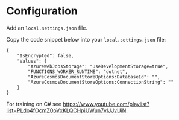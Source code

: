 ﻿Configuration
==

Add an `local.settings.json` file.

Copy the code snippet below into your `local.settings.json` file:

```
{
    "IsEncrypted": false,
    "Values": {
        "AzureWebJobsStorage": "UseDevelopmentStorage=true",
        "FUNCTIONS_WORKER_RUNTIME": "dotnet",
        "AzureCosmosDocumentStoreOptions:DatabaseId": "",
        "AzureCosmosDocumentStoreOptions:ConnectionString": ""
    }
}
```

For training on C# see https://www.youtube.com/playlist?list=PLdo4fOcmZ0oVxKLQCHpiUWun7vlJJvUiN.